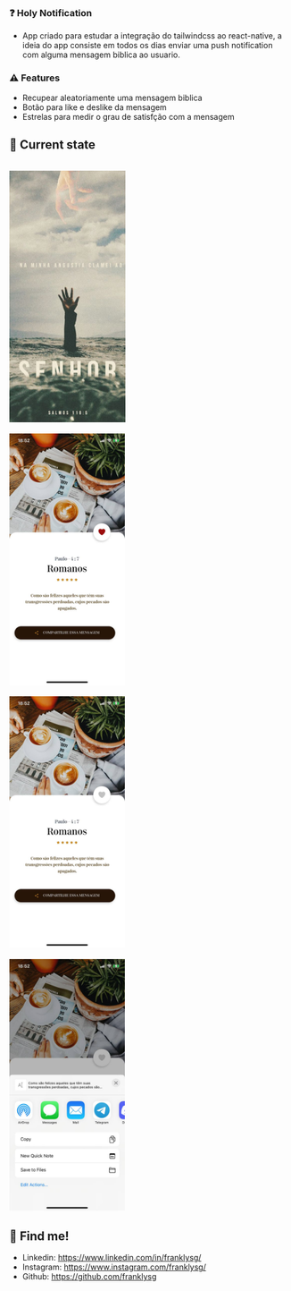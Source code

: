 ### ❓ Holy Notification

- App criado para estudar a integração do tailwindcss ao react-native, a ideia do app consiste em todos os dias enviar uma push notification com alguma mensagem biblica ao usuario.
### ⚠️ Features

- Recupear aleatoriamente uma mensagem biblica
- Botão para like e deslike da mensagem
- Estrelas para medir o grau de satisfção com a mensagem
## 📱 Current state

<p align="left">
<code>
<img src="assets/readme/04.png" height="450px">
</code>
<code>
<img src="assets/readme/01.jpeg" height="450px">
</code>
<code>
<img src="assets/readme/02.jpeg" height="450px">
</code>
<code>
<img src="assets/readme/03.jpeg" height="450px">
</code>
</p>

## 📌 Find me!
- Linkedin: https://www.linkedin.com/in/franklysg/
- Instagram: https://www.instagram.com/franklysg/
- Github: https://github.com/franklysg